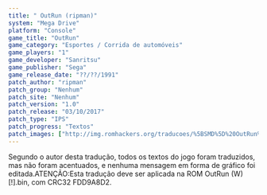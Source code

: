 ```yaml
---
title: " OutRun (ripman)"
system: "Mega Drive"
platform: "Console"
game_title: "OutRun"
game_category: "Esportes / Corrida de automóveis"
game_players: "1"
game_developer: "Sanritsu"
game_publisher: "Sega"
game_release_date: "??/??/1991"
patch_author: "ripman"
patch_group: "Nenhum"
patch_site: "Nenhum"
patch_version: "1.0"
patch_release: "03/10/2017"
patch_type: "IPS"
patch_progress: "Textos"
patch_images: ["http://img.romhackers.org/traducoes/%5BSMD%5D%20OutRun%20-%20ripman%20-%201.png","http://img.romhackers.org/traducoes/%5BSMD%5D%20OutRun%20-%20ripman%20-%202.png","http://img.romhackers.org/traducoes/%5BSMD%5D%20OutRun%20-%20ripman%20-%203.png"]
---
```

Segundo o autor desta tradução, todos os textos do jogo foram traduzidos, mas não foram acentuados, e nenhuma mensagem em forma de gráfico foi editada.ATENÇÃO:Esta tradução deve ser aplicada na ROM OutRun (W) [!].bin, com CRC32 FDD9A8D2.